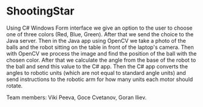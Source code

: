 # ShootingStar
Using C# Windows Form interface we give an option to the user to choose one of three colors (Red, Blue, Green). After that we send the choice to the Java server. Then in the Java app using OpenCV we take a photo of the balls and the robot sitting on the table in front of the laptop's camera. Then with OpenCV we process the image and find the position of the ball with the chosen color. After that we calculate the angle from the base of the robot to the ball and send this value to the C# app. Then the C# app converts the angles to robotic units (which are not equal to standard angle units) and send instructions to the robotic arm for how many units each motor should rotate.

Team members:
Viki Peeva,
Goce Cvetanov,
Goran Iliev.
